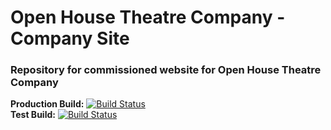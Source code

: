 # Open House Theatre Company - Company Site
### Repository for commissioned website for Open House Theatre Company
__Production Build:__
[![Build Status](https://travis-ci.com/lothamersam/OpenHouseWeb.svg?token=QpLwBhGZHQrQ9Fsf3ZVc&branch=master)](https://travis-ci.com/lothamersam/OpenHouseWeb)<br>
__Test Build:__
[![Build Status](https://travis-ci.com/lothamersam/OpenHouseWeb.svg?token=QpLwBhGZHQrQ9Fsf3ZVc&branch=test)](https://travis-ci.com/lothamersam/OpenHouseWeb)
